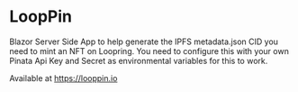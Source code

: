 # LoopPin
Blazor Server Side App to help generate the IPFS metadata.json CID you need to mint an NFT on Loopring. You need to configure this with your own Pinata Api Key and Secret as environmental variables for this to work.

Available at https://looppin.io
